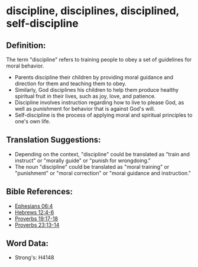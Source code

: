 # discipline, disciplines, disciplined, self-discipline #

## Definition: ##

The term "discipline" refers to training people to obey a set of guidelines for moral behavior.

* Parents discipline their children by providing moral guidance and direction for them and teaching them to obey.
* Similarly, God disciplines his children to help them produce healthy spiritual fruit in their lives, such as joy, love, and patience.
* Discipline involves instruction regarding how to live to please God, as well as punishment for behavior that is against God's will.
* Self-discipline is the process of applying moral and spiritual principles to one's own life.

## Translation Suggestions: ##

 * Depending on the context, "discipline" could be translated as "train and instruct" or "morally guide" or "punish for wrongdoing."
 * The noun "discipline" could be translated as "moral training" or "punishment" or "moral correction" or "moral guidance and instruction."

## Bible References: ##

* [Ephesians 06:4](rc://en/tn/help/eph/06/04)
* [Hebrews 12:4-6](rc://en/tn/help/heb/12/04)
* [Proverbs 19:17-18](rc://en/tn/help/pro/19/17)
* [Proverbs 23:13-14](rc://en/tn/help/pro/23/13)


## Word Data: ##

* Strong's: H4148
